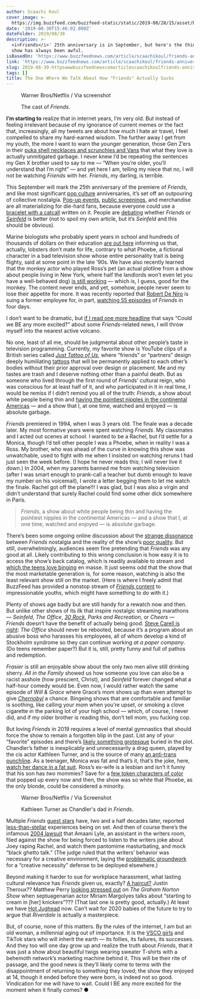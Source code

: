 ```yaml
---
author: Scaachi Koul
cover_image: >-
  https://img.buzzfeed.com/buzzfeed-static/static/2019-08/28/15/asset/b909a01bf970/sub-buzz-493-1567005607-1.png?crop=842:440;0,60%26downsize=1250:*
date: '2019-08-30T15:46:02.000Z'
dateFolder: 2019/08/30
description: >-
  <i>Friends</i>' 25th anniversary is in September, but here's the thing — this
  show has always been awful.
isBasedOn: 'https://www.buzzfeednews.com/article/scaachikoul/friends-anniversary-bad'
link: 'https://www.buzzfeednews.com/article/scaachikoul/friends-anniversary-bad'
slug: 2019-08-30-httpswwwbuzzfeednewscomarticlescaachikoulfriends-anniversary-bad
tags: []
title: The One Where We Talk About How "Friends" Actually Sucks
---
```

<figure><picture> <source media="(min-width: 52rem)" srcset="https://img.buzzfeed.com/buzzfeed-static/static/2019-08/28/15/asset/b909a01bf970/sub-buzz-493-1567005607-1.png?downsize=1040%3A%2A&amp;output-quality=auto&amp;output-format=auto 1600w"/> <source srcset="https://img.buzzfeed.com/buzzfeed-static/static/2019-08/28/15/asset/b909a01bf970/sub-buzz-493-1567005607-1.png?downsize=700%3A%2A&amp;output-quality=auto&amp;output-format=auto 800w"/> <img alt="" src="https://img.buzzfeed.com/buzzfeed-static/static/2019-08/28/15/asset/b909a01bf970/sub-buzz-493-1567005607-1.png?downsize=1040%3A%2A&amp;output-quality=auto&amp;output-format=auto"/> </picture><figcaption> Warner Bros/Netflix / Via screenshot </figcaption><p>The cast of <i>Friends</i>.</p></figure>
<p><b>I’m starting to</b> realize that in internet years, I’m very old. But instead of feeling irrelevant because of my ignorance of current memes or the fact that, increasingly, all my tweets are about how much I hate air travel, I feel compelled to share my hard-earned wisdom. The further away I get from my youth, the more I want to warn the younger generation, those Gen Z’ers in their <a href="https://www.buzzfeed.com/melaniercohen/how-much-of-a-vsco-girl-are-you-14x8t7m7tl">puka shell necklaces and scrunchies and Vans</a> that what they love is actually unmitigated garbage. I never knew I’d be repeating the sentences my Gen X brother used to say to me — “When you’re older, you’ll understand that I’m right” — and yet here I am, telling my niece that no, I will not be watching <i>Friends</i> with her. <i>Friends</i>, my darling, is terrible.</p>
<p>This September will mark the 25th anniversary of the premiere of <i>Friends</i>, and like most significant <a href="https://www.buzzfeed.com/evelinamedina/pop-culture-trivia">pop culture</a> anniversaries, it’s set off an outpouring of collective nostalgia. <a href="https://www.apnews.com/6d101a4441774919ba4d10749a4e4fed">Pop-up events</a>, <a href="https://www.fathomevents.com/events/friends-25th-anniversary">public screenings</a>, and merchandise are all materializing for die-hard fans, because everyone could use a <a href="https://www.alexandani.com/friends-how-you-doin-charm-bangle.html">bracelet with a catcall</a> written on it. People are <a href="https://www.complex.com/pop-culture/2019/08/seinfeld-friends-debate-which-classic-series-is-better">debating</a> whether <i>Friends</i> or <a href="https://www.buzzfeed.com/noradominick/actors-pregnancies-hidden-on-tv-shows"><i>Seinfeld</i></a> is better (not to spoil my own article, but it’s <i>Seinfeld</i> and this should be obvious).</p>
<p>Marine biologists who probably spent years in school and hundreds of thousands of dollars on their education <a href="https://www.eonline.com/news/1066330/it-turns-out-friends-was-wrong-about-lobsters-and-we-re-shook">are out here</a> informing us that, actually, lobsters don’t mate for life, contrary to what Phoebe, a fictional character in a bad television show whose entire personality trait is being flighty, said at some point in the late ’90s. We have also recently learned that the monkey actor who played Ross’s pet (an actual plotline from a show about people living in New York, where half the landlords won’t even let you have a well-behaved dog) <a href="https://www.buzzfeed.com/briangalindo/friends-monkey-is-still-alive-and-working">is still working</a> — which is, I guess, good for the monkey. The content never ends, and yet, somehow, people never seem to lose their appetite for more. It was recently reported that <a href="https://www.buzzfeed.com/morgansloss1/celebrities-anti-vax-statements">Robert De Niro</a> is suing a former employee for, in part, <a href="https://www.vulture.com/2019/08/robert-de-niro-employee-lawsuit-friends.html">watching 55 episodes</a> of <i>Friends</i> in four days.</p>
<p>I don’t want to be dramatic, but <a href="https://www.google.com/search?q=could+we+be+any+more+excited&amp;source=lnms&amp;tbm=nws&amp;sa=X&amp;ved=0ahUKEwjun6Hll5TkAhUoTt8KHWG3A0gQ_AUIEigC&amp;biw=1113&amp;bih=766">if I read one more headline</a> that says “Could we BE any more excited?” about some <i>Friends</i>-related news, I will throw myself into the nearest active volcano.</p>
<p>No one, least of all me, should be judgmental about other people’s taste in television programming. Currently, my favorite show is YouTube clips of a British series called <a href="https://www.youtube.com/watch?v=uB7ybkNahDo"><i>Just Tattoo of Us</i></a>, where “friends” or “partners” design deeply humiliating <a href="https://www.buzzfeed.com/audreyworboys/tattoo-generator">tattoos</a> that will be permanently applied to each other’s bodies without their prior approval over design or placement. Me and my tastes are trash and I deserve nothing other than a painful death. But as someone who lived through the first round of <i>Friends</i>’ cultural reign, who was conscious for at least half of it, and who participated in it in real time, I would be remiss if I didn’t remind you all of the truth: <i>Friends</i>, a show about white people being thin and <a href="https://www.cosmopolitan.com/uk/entertainment/a12012041/jennifer-aniston-friends-rachel-nipples/">having the pointiest nipples in the continental Americas</a> — and a show that I, at one time, watched and enjoyed — is absolute garbage.</p>
<p><i>Friends</i> premiered in 1994, when I was 3 years old. The finale was a decade later. My most formative years were spent watching <i>Friends</i>. My classmates and I acted out scenes at school. I wanted to be a Rachel, but I’d settle for a Monica, though I’d tell other people I was a Phoebe, when in reality I was a Ross. My brother, who was ahead of the curve in knowing this show was unwatchable, used to fight with me when I insisted on watching reruns I had just seen the week before. (I hope he never reads this; I will never live it down.) In 2004, when my parents banned me from watching television (after I was smart enough to prank-call a teacher but dumb enough to leave my number on his voicemail), I wrote a letter begging them to let me watch the finale. Rachel got off the plane!!! I was glad, but I was also a virgin and didn’t understand that surely Rachel could find some other dick somewhere in Paris.</p>
<blockquote> <i>Friends</i>, a show about white people being thin and having the pointiest nipples in the continental Americas — and a show that I, at one time, watched and enjoyed — is absolute garbage.  </blockquote>
<p>There’s been some ongoing online discussion about the <a href="https://twitter.com/Lubchansky/status/1163831289725763586">strange dissonance</a> between <i>Friends</i> nostalgia and the reality of the show’s <a href="https://www.buzzfeed.com/adamdavis/uh-friends-isnt-actually-a-very-good-tv-show">poor quality</a>. But still, overwhelmingly, audiences seem fine pretending that <i>Friends</i> was any good at all. Likely contributing to this wrong conclusion is how easy it is to access the show’s back catalog, which is readily available to stream and <a href="https://www.thenational.ae/arts-culture/television/why-tv-show-friends-is-extremely-popular-among-generation-z-1.822915">which the teens love binging</a> en masse. It just seems odd that the show that the most marketable generation is, for some reason, watching is also the least relevant show still on the market. (Here is where I freely admit that BuzzFeed has provided a nonstop stream of <a href="https://www.buzzfeed.com/tag/friends-tv-show"><i>Friends</i> content</a> to impressionable youths, which might have something to do with it.)</p>
<p>Plenty of shows age badly but are still handy for a rewatch now and then. But unlike other shows of its ilk that inspire nostalgic streaming marathons — <i>Seinfeld</i>, <i>The Office</i>, <a href="https://www.buzzfeed.com/feynman12/the-funniest-30-rock-quotes"><i>30 Rock</i></a>, <i>Parks and Recreation</i>, or <i>Cheers</i> — <i>Friends</i> doesn’t have the benefit of actually being good. <a href="https://www.vanityfair.com/hollywood/2018/10/the-office-reboot-steve-carell">Steve Carell is right</a>: <i>The Office</i> should never be rebooted, because it’s a program about an abusive boss who harasses his employees, all of whom develop a kind of Stockholm syndrome so they can continue working <i>at a paper company</i>. (Do teens remember paper?) But it is, still, pretty funny and full of pathos and redemption.</p>
<p><i>Frasier</i> is still an enjoyable show about the only two men alive still drinking sherry. <i>All in the Family</i> showed us how someone you love can also be a racist asshole (how prescient, Christ), and <i>Seinfeld</i> forever changed what a half-hour comedy would be. Even now, I would rather watch the same episode of <i>Will &amp; Grace</i> where Grace’s mom shows up than even attempt to give <a href="https://www.buzzfeednews.com/article/alisonwillmore/chernobyl-hbo-the-dead-dont-die-jim-jarmusch"><i>Chernobyl</i></a> a chance. Bingeing shows that are comfortable and familiar is soothing, like calling your mom when you’re upset, or smoking a clove cigarette in the parking lot of your high school — which, of course, I never did, and if my older brother is reading this, don’t tell mom, you fucking cop.</p>
<p>But loving <i>Friends</i> in 2019 requires a level of mental gymnastics that should force the show to remain a forgotten blip in the past. List any of your “favorite” episodes and there’s <a href="https://www.buzzfeed.com/jenniferabidor/23-bizarre-friends-plot-lines-that-really-pissed-people-off">likely something grotesque</a> buried in the plot. Chandler’s father is inexplicably and unnecessarily a drag queen, played by the cis actor Kathleen Turner, and is the source of many <a href="https://www.youtube.com/watch?v=M1EOcEX9wqk">an anti-trans punchline</a>. As a teenager, Monica was fat and that’s it, that’s the joke, here, <a href="https://www.youtube.com/watch?v=ITbvgWrobc4">watch her dance in a fat suit</a>. Ross’s ex-wife is a lesbian and isn’t it funny that his son has <i>two</i> mommies? Save for a <a href="https://twitter.com/itsgabrielleu/status/977432016114270208?lang=en">few token characters of color</a> that popped up every now and then, the show was so white that Phoebe, as the only blonde, could be considered a minority.</p>
<figure><img alt="" data-bfa="@o:{ignore:[bfaBinder]};" data-crop="58.24" data-mobile-crop="58.17" data-mobile-src="https://img.buzzfeed.com/buzzfeed-static/static/2019-08/28/15/asset/d3e9dd32eeb9/sub-buzz-4054-1567006102-1.png" data-span="1" data-src="https://img.buzzfeed.com/buzzfeed-static/static/2019-08/28/15/asset/d3e9dd32eeb9/sub-buzz-4054-1567006102-1.png" src="https://img.buzzfeed.com/buzzfeed-static/static/2019-08/28/15/asset/d3e9dd32eeb9/sub-buzz-4054-1567006102-1.png"/><figcaption> Warner Bros/Netflix / Via Screenshot </figcaption><p>Kathleen Turner as Chandler's dad in <i>Friends</i>.</p></figure>
<p>Multiple <i>Friends</i> <a href="https://www.buzzfeed.com/elliewoodward/jennifer-coolidge-experience-on-friends-guest-star-amanda">guest stars</a> have, two and a half decades later, reported <a href="https://www.vulture.com/2018/08/kathleen-turner-in-conversation.html">less-than-stellar</a> experiences being on set. And then of course there’s the infamous <a href="https://www.nytimes.com/2004/10/17/arts/television/television-without-pity.html">2004 lawsuit</a> that Amaani Lyle, an assistant in the writers room, filed against the show for being forced to listen to the writers joke about Joey raping Rachel, and watch them pantomime masturbating, and mock “black ghetto talk.” (The judge ruled that the writers’ behavior was necessary for a creative environment, laying the <a href="https://www.bustle.com/p/the-ruling-in-this-friends-lawsuit-set-back-the-metoo-movement-by-years-now-the-woman-at-the-center-of-it-speaks-out-12636045">problematic groundwork</a> for a “creative necessity” defense to be deployed elsewhere.)</p>
<p>Beyond making it harder to sue for workplace harassment, what lasting cultural relevance has <i>Friends</i> given us, exactly? <a href="https://www.today.com/style/jennifer-aniston-had-trouble-styling-friends-haircut-t140465">A haircut?</a> Justin Theroux?? Matthew Perry <a href="https://youtu.be/F186jg6MsGQ?t=64">looking stressed out</a> on <i>The Graham Norton Show</i> when septuagenarian actor Miriam Margolyes talks about “starting to cream in [her] knickers”??? (That last one is pretty good, actually.) At least we have <a href="https://www.youtube.com/watch?v=HQ-kOXkfTu8">Hot Jughead</a> now. Can’t wait for 2020 babies of the future to try to argue that <i>Riverdale</i> is actually a masterpiece.</p>
<p>But, of course, none of this matters. By the rules of the internet, I am but an old woman, a millennial aging out of importance. It is the <a href="https://www.buzzfeednews.com/article/laurenstrapagiel/vsco-girls-are-the-new-instagram-girl">VSCO girls</a> and TikTok stars who will inherit the earth — its follies, its failures, its successes. And they too will one day grow up and realize the truth about <i>Friends</i>, that it was just a show about beautiful twigs wearing sweater T-shirts with a behemoth network’s marketing machine behind it. This will be their rite of passage, and the good news is they’ll likely come to terms with the disappointment of returning to something they loved; the show they enjoyed at 14, though it ended before they were born, is indeed not so good. Vindication for me will have to wait. Could I BE any more excited for the moment when it finally comes? ●</p>
